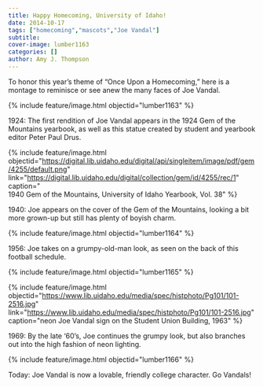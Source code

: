 ```yaml
---
title: Happy Homecoming, University of Idaho!
date: 2014-10-17
tags: ["homecoming","mascots","Joe Vandal"]
subtitle: 
cover-image: lumber1163
categories: []
author: Amy J. Thompson
---
```


To honor this year’s theme of “Once Upon a Homecoming,” here is a montage to reminisce or see anew the many faces of Joe Vandal.

{% include feature/image.html objectid="lumber1163" %}

1924: The first rendition of Joe Vandal appears in the 1924 Gem of the Mountains yearbook, as well as this statue created by student and yearbook editor Peter Paul Drus.

{% include feature/image.html objectid="https://digital.lib.uidaho.edu/digital/api/singleitem/image/pdf/gem/4255/default.png" link="https://digital.lib.uidaho.edu/digital/collection/gem/id/4255/rec/1" caption="	
1940 Gem of the Mountains, University of Idaho Yearbook, Vol. 38" %}

1940: Joe appears on the cover of the Gem of the Mountains, looking a bit more grown-up but still has plenty of boyish charm.

{% include feature/image.html objectid="lumber1164" %}

1956: Joe takes on a grumpy-old-man look, as seen on the back of this football schedule.

{% include feature/image.html objectid="lumber1165" %}

{% include feature/image.html objectid="https://www.lib.uidaho.edu/media/spec/histphoto/Pg101/101-2516.jpg" link="https://www.lib.uidaho.edu/media/spec/histphoto/Pg101/101-2516.jpg" caption="neon Joe Vandal sign on the Student Union Building, 1963" %}

1969: By the late ‘60’s, Joe continues the grumpy look, but also branches out into the high fashion of neon lighting.

{% include feature/image.html objectid="lumber1166" %}

Today: Joe Vandal is now a lovable, friendly college character.  Go Vandals!
